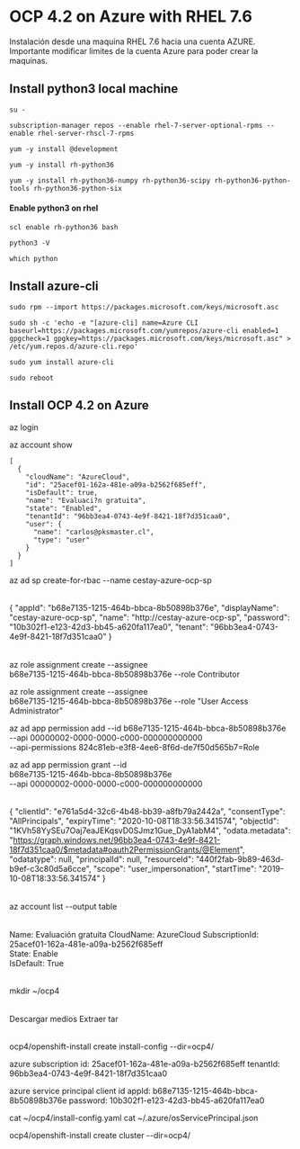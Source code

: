 # OCP 4.2 on Azure with RHEL 7.6
Instalación desde una maquina RHEL 7.6 hacia una cuenta AZURE. 
Importante modificar limites de la cuenta Azure para poder crear la maquinas.

## Install python3 local machine ##
`su -`

`subscription-manager repos --enable rhel-7-server-optional-rpms --enable rhel-server-rhscl-7-rpms`

`yum -y install @development`

`yum -y install rh-python36`

`yum -y install rh-python36-numpy rh-python36-scipy rh-python36-python-tools rh-python36-python-six`


#### Enable python3 on rhel
`scl enable rh-python36 bash`

`python3 -V`

`which python`


## Install azure-cli ##
`sudo rpm --import https://packages.microsoft.com/keys/microsoft.asc`

`sudo sh -c 'echo -e "[azure-cli]
name=Azure CLI
baseurl=https://packages.microsoft.com/yumrepos/azure-cli
enabled=1
gpgcheck=1
gpgkey=https://packages.microsoft.com/keys/microsoft.asc" > /etc/yum.repos.d/azure-cli.repo'`

`sudo yum install azure-cli`

`sudo reboot`


## Install OCP 4.2 on Azure ##

az login 

az account show


    [
      {
        "cloudName": "AzureCloud",
        "id": "25acef01-162a-481e-a09a-b2562f685eff",
        "isDefault": true,
        "name": "Evaluaci?n gratuita",
        "state": "Enabled",
        "tenantId": "96bb3ea4-0743-4e9f-8421-18f7d351caa0",
        "user": {
          "name": "carlos@pksmaster.cl",
          "type": "user"
        }
      }
    ]



az ad sp create-for-rbac --name cestay-azure-ocp-sp

######
{
  "appId": "b68e7135-1215-464b-bbca-8b50898b376e",
  "displayName": "cestay-azure-ocp-sp",
  "name": "http://cestay-azure-ocp-sp",
  "password": "10b302f1-e123-42d3-bb45-a620fa117ea0",
  "tenant": "96bb3ea4-0743-4e9f-8421-18f7d351caa0"
}
######

az role assignment create --assignee \
b68e7135-1215-464b-bbca-8b50898b376e --role Contributor

az role assignment create --assignee \
b68e7135-1215-464b-bbca-8b50898b376e --role "User Access Administrator"

az ad app permission add --id b68e7135-1215-464b-bbca-8b50898b376e \
--api 00000002-0000-0000-c000-000000000000 \
--api-permissions 824c81eb-e3f8-4ee6-8f6d-de7f50d565b7=Role

az ad app permission grant --id \
b68e7135-1215-464b-bbca-8b50898b376e \
--api 00000002-0000-0000-c000-000000000000

######
{
  "clientId": "e761a5d4-32c6-4b48-bb39-a8fb79a2442a", 
  "consentType": "AllPrincipals",
  "expiryTime": "2020-10-08T18:33:56.341574",
  "objectId": "1KVh58YySEu7Oaj7eaJEKqsvD0SJmz1Gue_DyA1abM4",
  "odata.metadata": "https://graph.windows.net/96bb3ea4-0743-4e9f-8421-18f7d351caa0/$metadata#oauth2PermissionGrants/@Element",
  "odatatype": null,
  "principalId": null,
  "resourceId": "440f2fab-9b89-463d-b9ef-c3c80d5a6cce",
  "scope": "user_impersonation",
  "startTime": "2019-10-08T18:33:56.341574"
}
######


az account list --output table

######
Name: Evaluación gratuita
CloudName: AzureCloud
SubscriptionId: 25acef01-162a-481e-a09a-b2562f685eff  
State: Enable    
IsDefault: True
######


mkdir ~/ocp4

######
Descargar medios 
Extraer tar
######


ocp4/openshift-install create install-config --dir=ocp4/

azure subscription id: 25acef01-162a-481e-a09a-b2562f685eff
tenantId: 96bb3ea4-0743-4e9f-8421-18f7d351caa0

azure service principal client id
appId: b68e7135-1215-464b-bbca-8b50898b376e
password: 10b302f1-e123-42d3-bb45-a620fa117ea0


cat ~/ocp4/install-config.yaml
cat ~/.azure/osServicePrincipal.json

ocp4/openshift-install create cluster --dir=ocp4/

